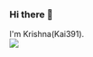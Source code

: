 ### Hi there 👋 
I'm Krishna(Kai391).<br>
<img src="https://github-readme-stats.vercel.app/api?username=Kai391&&show_icons=true&title_color=ffffff&icon-color=bb2acf&text_color=daf7dc&bg_color=151514">
